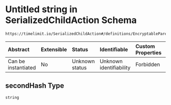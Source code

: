 # Untitled string in SerializedChildAction Schema

```txt
https://timelimit.io/SerializedChildAction#/definitions/EncryptableParentPassword/properties/secondHash
```

| Abstract            | Extensible | Status         | Identifiable            | Custom Properties | Additional Properties | Access Restrictions | Defined In                                                                                      |
| :------------------ | :--------- | :------------- | :---------------------- | :---------------- | :-------------------- | :------------------ | :---------------------------------------------------------------------------------------------- |
| Can be instantiated | No         | Unknown status | Unknown identifiability | Forbidden         | Allowed               | none                | [SerializedChildAction.schema.json\*](SerializedChildAction.schema.json "open original schema") |

## secondHash Type

`string`
